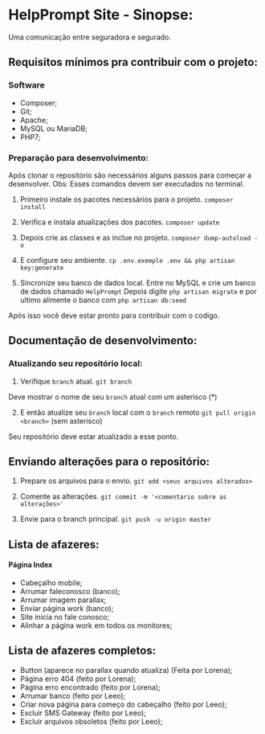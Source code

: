 # HelpPrompt Site - Sinopse:
Uma comunicação entre seguradora e segurado.

## Requisitos mínimos pra contribuir com o projeto:
### Software
+ Composer;
+ Git;
+ Apache;
+ MySQL ou MariaDB;
+ PHP7;

### Preparação para desenvolvimento:
Após clonar o repositório são necessários alguns passos para começar a desenvolver.
Obs: Esses comandos devem ser executados no terminal.

1. Primeiro instale os pacotes necessários para o projeto.
`composer install`

2. Verifica e instala atualizações dos pacotes.
`composer update`

3. Depois crie as classes e as inclue no projeto.
`composer dump-autoload -o`

4. E configure seu ambiente.
`cp .env.exemple .env && php artisan key:generate`

5. Sincronize seu banco de dados local.
Entre no MySQL e crie um banco de dados chamado `HelpPrompt`
Depois digite `php artisan migrate`
e por ultimo alimente o banco com `php artisan db:seed`


Após isso você deve estar pronto para contribuir com o codigo.
## Documentação de desenvolvimento:


### Atualizando seu repositório local:

1. Verifique `branch` atual.
`git branch`

Deve mostrar o nome de seu `branch` atual com um asterisco (*)

2. E então atualize seu `branch` local com o `branch` remoto
`git pull origin <branch>` (sem asterisco)

Seu repositório deve estar atualizado a esse ponto.

## Enviando alterações para o repositório:

1. Prepare os arquivos para o envio.
`git add <seus arquivos alterados>`

2. Comente as alterações.
`git commit -m '<comentario sobre as alterações>'`

3. Envie para o branch principal.
`git push -u origin master`


## Lista de afazeres:
#### Página Index
+ Cabeçalho mobile;
+ Arrumar faleconosco (banco);
+ Arrumar imagem parallax;
+ Enviar página work (banco);
+ Site inicia no fale conosco;
+ Alinhar a página work em todos os monitores;

## Lista de afazeres completos:
* Button (aparece no parallax quando atualiza) (Feita por Lorena);
* Página erro 404 (feito por Lorena);
* Página erro encontrado (feito por Lorena);
* Arrumar banco (feito por Leeo);
* Criar nova página para começo do cabeçalho (feito por Leeo);
* Excluir SMS Gateway (feito por Leeo);
* Excluir arquivos obsoletos (feito por Leeo);